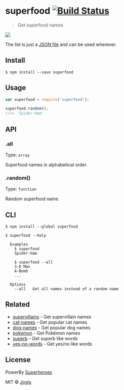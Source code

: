 # superfood [![Build Status](https://travis-ci.org/yesvods/superfood.svg?branch=master)](https://travis-ci.org/yesvods/superfood)

> Get superfood names

![](https://cloud.githubusercontent.com/assets/170270/7563453/ad57a684-f7dd-11e4-8302-081f132e8653.png)

The list is just a [JSON file](superfood.json) and can be used wherever.


## Install

```
$ npm install --save superfood
```


## Usage

```js
var superfood = require('superfood');

superfood.random();
//=> 'Spider-Ham'
```


## API

### .all

Type: `array`

Superfood names in alphabetical order.

### .random()

Type: `function`

Random superfood name.


## CLI

```
$ npm install --global superfood
```

```
$ superfood --help

  Examples
    $ superfood
    Spider-Ham

    $ superfood --all
    3-D Man
    A-Bomb
    ...

  Options
    --all   Get all names instead of a random name
```


## Related

- [supervillains](https://github.com/sindresorhus/supervillains) - Get supervillain names
- [cat-names](https://github.com/sindresorhus/cat-names) - Get popular cat names
- [dog-names](https://github.com/sindresorhus/dog-names) - Get popular dog names
- [pokemon](https://github.com/sindresorhus/pokemon) - Get Pokémon names
- [superb](https://github.com/sindresorhus/superb) - Get superb like words
- [yes-no-words](https://github.com/sindresorhus/yes-no-words) - Get yes/no like words


## License

PowerBy [Superheroes](https://github.com/sindresorhus/superheroes)

MIT © [Jogis](https://github.com/yesvods)
